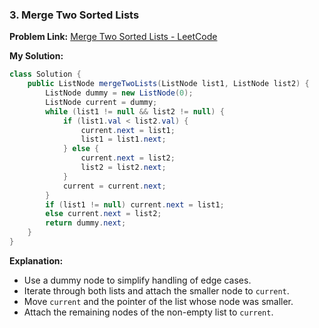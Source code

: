 ### 3. Merge Two Sorted Lists
**Problem Link:** [Merge Two Sorted Lists - LeetCode](https://leetcode.com/problems/merge-two-sorted-lists/)

**My Solution:**
```java
class Solution {
    public ListNode mergeTwoLists(ListNode list1, ListNode list2) {
        ListNode dummy = new ListNode(0);
        ListNode current = dummy;
        while (list1 != null && list2 != null) {
            if (list1.val < list2.val) {
                current.next = list1;
                list1 = list1.next;
            } else {
                current.next = list2;
                list2 = list2.next;
            }
            current = current.next;
        }
        if (list1 != null) current.next = list1;
        else current.next = list2;
        return dummy.next;
    }
}
```

**Explanation:**
- Use a dummy node to simplify handling of edge cases.
- Iterate through both lists and attach the smaller node to `current`.
- Move `current` and the pointer of the list whose node was smaller.
- Attach the remaining nodes of the non-empty list to `current`.


